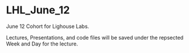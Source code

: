 # LHL_June_12
June 12 Cohort for Lighouse Labs.

Lectures, Presentations, and code files will be saved under the repsected Week and Day for the lecture.

